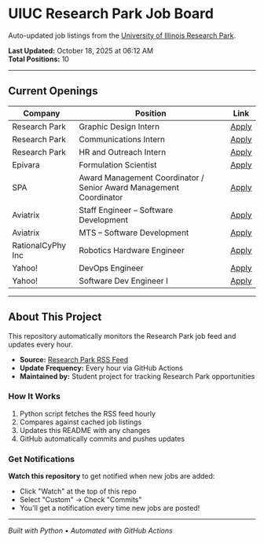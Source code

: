 # UIUC Research Park Job Board

Auto-updated job listings from the [University of Illinois Research Park](https://researchpark.illinois.edu).

**Last Updated:** October 18, 2025 at 06:12 AM  
**Total Positions:** 10

---

## Current Openings

| Company | Position | Link |
| ------- | -------- | ---- |
| Research Park | Graphic Design Intern | [Apply](https://researchpark.illinois.edu/job/graphic-design-intern/) |
| Research Park | Communications Intern | [Apply](https://researchpark.illinois.edu/job/communications-and-social-media-intern/) |
| Research Park | HR and Outreach Intern | [Apply](https://researchpark.illinois.edu/job/hr-and-outreach-intern/) |
| Epivara | Formulation Scientist | [Apply](https://researchpark.illinois.edu/job/formulation-scientist/) |
| SPA | Award Management Coordinator / Senior Award Management Coordinator | [Apply](https://researchpark.illinois.edu/job/award-management-coordinator-senior-award-management-coordinator/) |
| Aviatrix | Staff Engineer – Software Development | [Apply](https://researchpark.illinois.edu/job/staff-engineer-software-development/) |
| Aviatrix | MTS – Software Development | [Apply](https://researchpark.illinois.edu/job/mts-software-development/) |
| RationalCyPhy Inc | Robotics Hardware Engineer | [Apply](https://researchpark.illinois.edu/job/robotics-hardware-engineer/) |
| Yahoo! | DevOps Engineer | [Apply](https://researchpark.illinois.edu/job/devops-engineer/) |
| Yahoo! | Software Dev Engineer I | [Apply](https://researchpark.illinois.edu/job/software-dev-engineer-i/) |

---

## About This Project

This repository automatically monitors the Research Park job feed and updates every hour.

- **Source:** [Research Park RSS Feed](https://researchpark.illinois.edu/?feed=job_feed)
- **Update Frequency:** Every hour via GitHub Actions
- **Maintained by:** Student project for tracking Research Park opportunities

### How It Works

1. Python script fetches the RSS feed hourly
2. Compares against cached job listings
3. Updates this README with any changes
4. GitHub automatically commits and pushes updates

### Get Notifications

**Watch this repository** to get notified when new jobs are added:

- Click "Watch" at the top of this repo
- Select "Custom" → Check "Commits"
- You'll get a notification every time new jobs are posted!

---

_Built with Python • Automated with GitHub Actions_
